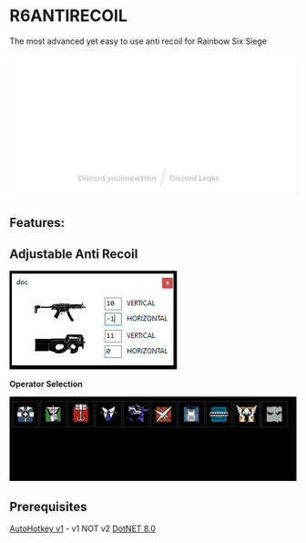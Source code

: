 # R6ANTIRECOIL
The most advanced yet easy to use anti recoil for Rainbow Six Siege

<img src="https://github.com/yk3thn/R6ANTIRECOIL/blob/main/r6antirecoilbanner.png" width="750">

## Features:

## **Adjustable Anti Recoil**

<img src="https://github.com/yk3thn/R6ANTIRECOIL/blob/main/adjustableantirecoil.PNG"/>

**Operator Selection**

<img src="https://github.com/yk3thn/R6ANTIRECOIL/blob/main/operatorselection.PNG"/>

## Prerequisites

[AutoHotkey v1](https://www.autohotkey.com) - v1 NOT v2
[DotNET 8.0](https://dotnet.microsoft.com/en-us/download/dotnet/thank-you/runtime-desktop-8.0.7-windows-x64-installer)
